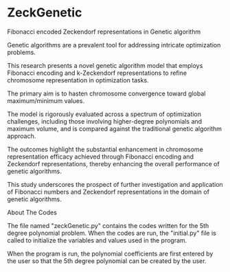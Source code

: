 # ZeckGenetic
Fibonacci encoded Zeckendorf representations in Genetic algorithm

Genetic algorithms are a prevalent tool for addressing intricate optimization problems. 

This research presents a novel genetic algorithm model that employs Fibonacci encoding and k-Zeckendorf representations to refine chromosome representation in optimization tasks. 

The primary aim is to hasten chromosome convergence toward global maximum/minimum values. 

The model is rigorously evaluated across a spectrum of optimization challenges, including those involving higher-degree polynomials and maximum volume, and is compared against the traditional genetic algorithm approach. 

The outcomes highlight the substantial enhancement in chromosome representation efficacy achieved through Fibonacci encoding and Zeckendorf representations, thereby enhancing the overall performance of genetic algorithms. 

This study underscores the prospect of further investigation and application of Fibonacci numbers and Zeckendorf representations in the domain of genetic algorithms.

About The Codes

The file named "zeckGenetic.py" contains the codes written for the 5th degree polynomial problem. When the codes are run, the "initial.py" file is called to initialize the variables and values used in the program.

When the program is run, the polynomial coefficients are first entered by the user so that the 5th degree polynomial can be created by the user.

